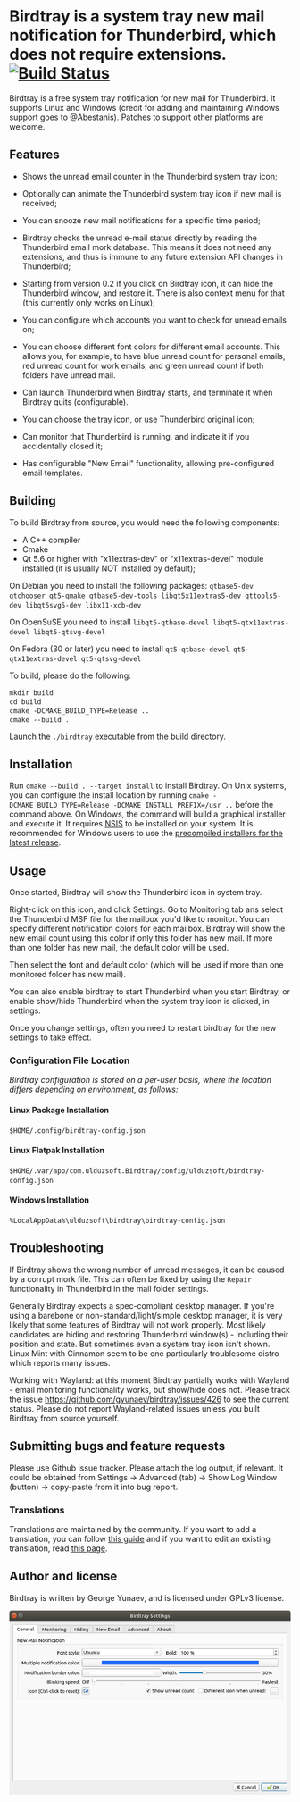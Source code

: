 # Birdtray is a system tray new mail notification for Thunderbird, which does not require extensions. [![Build Status](https://github.com/gyunaev/birdtray/workflows/Build/badge.svg?event=push)](https://github.com/gyunaev/birdtray/action)

Birdtray is a free system tray notification for new mail for Thunderbird. It supports Linux and Windows (credit for adding and maintaining Windows support goes to @Abestanis). Patches to support other platforms are welcome.

## Features

- Shows the unread email counter in the Thunderbird system tray icon;

- Optionally can animate the Thunderbird system tray icon if new mail is received;

- You can snooze new mail notifications for a specific time period;

- Birdtray checks the unread e-mail status directly by reading the Thunderbird email mork database. This means it does not need any extensions, and thus is immune to any future extension API changes in Thunderbird;

- Starting from version 0.2 if you click on Birdtray icon, it can hide the Thunderbird window, and restore it. There is also context menu for that (this currently only works on Linux);

- You can configure which accounts you want to check for unread emails on;

- You can choose different font colors for different email accounts. This allows you, for example, to have blue unread count for personal emails, red unread count for work emails, and green unread count if both folders have unread mail.

- Can launch Thunderbird when Birdtray starts, and terminate it when Birdtray quits (configurable).

- You can choose the tray icon, or use Thunderbird original icon;

- Can monitor that Thunderbird is running, and indicate it if you accidentally closed it;

- Has configurable "New Email" functionality, allowing pre-configured email templates.


## Building

To build Birdtray from source, you would need the following components:

- A C++ compiler
- Cmake
- Qt 5.6 or higher with "x11extras-dev" or "x11extras-devel"  module installed (it is usually NOT installed by default);

On Debian you need to install the following packages: ``qtbase5-dev qtchooser qt5-qmake qtbase5-dev-tools libqt5x11extras5-dev qttools5-dev libqt5svg5-dev libx11-xcb-dev``

On OpenSuSE you need to install ``libqt5-qtbase-devel libqt5-qtx11extras-devel libqt5-qtsvg-devel``

On Fedora (30 or later) you need to install ``qt5-qtbase-devel qt5-qtx11extras-devel qt5-qtsvg-devel``

To build, please do the following:

```shell script
mkdir build
cd build
cmake -DCMAKE_BUILD_TYPE=Release ..
cmake --build .
```

Launch the `./birdtray` executable from the build directory.

## Installation

Run `cmake --build . --target install` to install Birdtray.
On Unix systems, you can configure the install location by running
`cmake -DCMAKE_BUILD_TYPE=Release -DCMAKE_INSTALL_PREFIX=/usr ..` before the command above.
On Windows, the command will build a graphical installer and execute it.
It requires [NSIS](https://nsis.sourceforge.io/Main_Page) to be installed on your system.
It is recommended for Windows users to use the
[precompiled installers for the latest release](https://github.com/gyunaev/birdtray/releases/latest).  

## Usage

Once started, Birdtray will show the Thunderbird icon in system tray.

Right-click on this icon, and click Settings. Go to Monitoring tab ans select the Thunderbird MSF file for the mailbox you'd like to monitor. You can specify different notification colors for each mailbox. Birdtray will show the new email count using this color if only this folder has new mail. If more than one folder has new mail, the default color will be used.

Then select the font and default color (which will be used if more than one monitored folder has new mail).

You can also enable birdtray to start Thunderbird when you start Birdtray, or enable show/hide Thunderbird when the system tray icon is clicked, in settings.

Once you change settings, often you need to restart birdtray for the new settings to take effect.

### Configuration File Location
*Birdtray configuration is stored on a per-user basis, where the location differs depending on environment, as follows:*

#### Linux Package Installation
`$HOME/.config/birdtray-config.json`

#### Linux Flatpak Installation
`$HOME/.var/app/com.ulduzsoft.Birdtray/config/ulduzsoft/birdtray-config.json`

#### Windows Installation
`%LocalAppData%\ulduzsoft\birdtray\birdtray-config.json`

## Troubleshooting

If Birdtray shows the wrong number of unread messages, it can be caused by a corrupt mork file.
This can often be fixed by using the `Repair` functionality in Thunderbird in the mail folder settings.

Generally Birdtray expects a spec-compliant desktop manager. If you're using a barebone or non-standard/light/simple desktop manager, it is very likely that some features of Birdtray will not work properly. Most likely candidates are hiding and restoring Thunderbird window(s) - including their position and state. But sometimes even a system tray icon isn't shown. Linux Mint with Cinnamon seem to be one particularly troublesome distro which reports many issues.

Working with Wayland: at this moment Birdtray partially works with Wayland - email monitoring functionality works, but show/hide does not. Please track the issue https://github.com/gyunaev/birdtray/issues/426 to see the current status. Please do not report Wayland-related issues unless you built Birdtray from source yourself.

## Submitting bugs and feature requests

Please use Github issue tracker. Please attach the log output, if relevant. It could be obtained from Settings -> Advanced (tab) -> Show Log Window (button) -> copy-paste from it into bug report.

### Translations

Translations are maintained by the community.
If you want to add a translation, you can follow [this guide](https://github.com/gyunaev/birdtray/wiki/Add-a-new-translation)
and if you want to edit an existing translation, read [this page](https://github.com/gyunaev/birdtray/wiki/Edit-an-existing-translation).

## Author and license

Birdtray is written by George Yunaev, and is licensed under GPLv3 license.

![birdtray-settings](screenshots/birdtray-settings.png)
